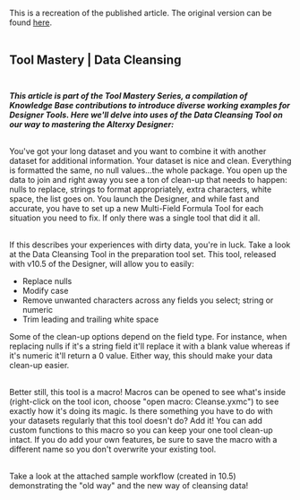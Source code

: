 This is a recreation of the published article. The original version can be found [here](https://community.alteryx.com/t5/Alteryx-Designer-Knowledge-Base/Tool-Mastery-Data-Cleansing/ta-p/31753). <br><br>

## Tool Mastery | Data Cleansing <br><br>

**_This article is part of the Tool Mastery Series, a compilation of Knowledge Base contributions to introduce diverse working examples for Designer Tools. Here we'll delve into uses of the Data Cleansing Tool on our way to mastering the Alterxy Designer:_** <br><br>

You've got your long dataset and you want to combine it with another dataset for additional information. Your dataset is nice and clean. Everything is formatted the same, no null values...the whole package. You open up the data to join and right away you see a ton of clean-up that needs to happen: nulls to replace, strings to format appropriately, extra characters, white space, the list goes on. You launch the Designer, and while fast and accurate, you have to set up a new Multi-Field Formula Tool for each situation you need to fix. If only there was a single tool that did it all. <br><br>

If this describes your experiences with dirty data, you're in luck. Take a look at the Data Cleansing Tool in the preparation tool set. This tool, released with v10.5 of the Designer, will allow you to easily:

- Replace nulls
- Modify case
- Remove unwanted characters across any fields you select; string or numeric
- Trim leading and trailing white space

Some of the clean-up options depend on the field type. For instance, when replacing nulls if it's a string field it'll replace it with a blank value whereas if it's numeric it'll return a 0 value. Either way, this should make your data clean-up easier. <br><br>

Better still, this tool is a macro! Macros can be opened to see what's inside (right-click on the tool icon, choose "open macro: Cleanse.yxmc") to see exactly how it's doing its magic. Is there something you have to do with your datasets regularly that this tool doesn't do? Add it! You can add custom functions to this macro so you can keep your one tool clean-up intact. If you do add your own features, be sure to save the macro with a different name so you don't overwrite your existing tool. <br><br>

Take a look at the attached sample workflow (created in 10.5) demonstrating the "old way" and the new way of cleansing data!
